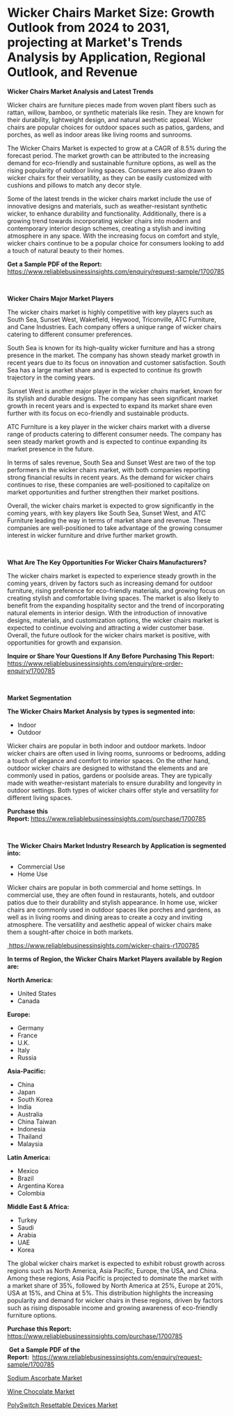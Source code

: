 <p><h1>Wicker Chairs Market Size: Growth Outlook from 2024 to 2031, projecting at Market's Trends Analysis by Application, Regional Outlook, and Revenue</h1></p><p><strong>Wicker Chairs Market Analysis and Latest Trends</strong></p>
<p><p>Wicker chairs are furniture pieces made from woven plant fibers such as rattan, willow, bamboo, or synthetic materials like resin. They are known for their durability, lightweight design, and natural aesthetic appeal. Wicker chairs are popular choices for outdoor spaces such as patios, gardens, and porches, as well as indoor areas like living rooms and sunrooms.</p><p>The Wicker Chairs Market is expected to grow at a CAGR of 8.5% during the forecast period. The market growth can be attributed to the increasing demand for eco-friendly and sustainable furniture options, as well as the rising popularity of outdoor living spaces. Consumers are also drawn to wicker chairs for their versatility, as they can be easily customized with cushions and pillows to match any decor style.</p><p>Some of the latest trends in the wicker chairs market include the use of innovative designs and materials, such as weather-resistant synthetic wicker, to enhance durability and functionality. Additionally, there is a growing trend towards incorporating wicker chairs into modern and contemporary interior design schemes, creating a stylish and inviting atmosphere in any space. With the increasing focus on comfort and style, wicker chairs continue to be a popular choice for consumers looking to add a touch of natural beauty to their homes.</p></p>
<p><strong>Get a Sample PDF of the Report:&nbsp;</strong> <a href="https://www.reliablebusinessinsights.com/enquiry/request-sample/1700785">https://www.reliablebusinessinsights.com/enquiry/request-sample/1700785</a></p>
<p>&nbsp;</p>
<p><strong>Wicker Chairs Major Market Players</strong></p>
<p><p>The wicker chairs market is highly competitive with key players such as South Sea, Sunset West, Wakefield, Heywood, Triconville, ATC Furniture, and Cane Industries. Each company offers a unique range of wicker chairs catering to different consumer preferences.</p><p>South Sea is known for its high-quality wicker furniture and has a strong presence in the market. The company has shown steady market growth in recent years due to its focus on innovation and customer satisfaction. South Sea has a large market share and is expected to continue its growth trajectory in the coming years.</p><p>Sunset West is another major player in the wicker chairs market, known for its stylish and durable designs. The company has seen significant market growth in recent years and is expected to expand its market share even further with its focus on eco-friendly and sustainable products.</p><p>ATC Furniture is a key player in the wicker chairs market with a diverse range of products catering to different consumer needs. The company has seen steady market growth and is expected to continue expanding its market presence in the future.</p><p>In terms of sales revenue, South Sea and Sunset West are two of the top performers in the wicker chairs market, with both companies reporting strong financial results in recent years. As the demand for wicker chairs continues to rise, these companies are well-positioned to capitalize on market opportunities and further strengthen their market positions.</p><p>Overall, the wicker chairs market is expected to grow significantly in the coming years, with key players like South Sea, Sunset West, and ATC Furniture leading the way in terms of market share and revenue. These companies are well-positioned to take advantage of the growing consumer interest in wicker furniture and drive further market growth.</p></p>
<p>&nbsp;</p>
<p><strong>What Are The Key Opportunities For Wicker Chairs Manufacturers?</strong></p>
<p><p>The wicker chairs market is expected to experience steady growth in the coming years, driven by factors such as increasing demand for outdoor furniture, rising preference for eco-friendly materials, and growing focus on creating stylish and comfortable living spaces. The market is also likely to benefit from the expanding hospitality sector and the trend of incorporating natural elements in interior design. With the introduction of innovative designs, materials, and customization options, the wicker chairs market is expected to continue evolving and attracting a wider customer base. Overall, the future outlook for the wicker chairs market is positive, with opportunities for growth and expansion.</p></p>
<p><strong>Inquire or Share Your Questions If Any Before Purchasing This Report:</strong> <a href="https://www.reliablebusinessinsights.com/enquiry/pre-order-enquiry/1700785">https://www.reliablebusinessinsights.com/enquiry/pre-order-enquiry/1700785</a></p>
<p>&nbsp;</p>
<p><strong>Market Segmentation</strong></p>
<p><strong>The Wicker Chairs Market Analysis by types is segmented into:</strong></p>
<p><ul><li>Indoor</li><li>Outdoor</li></ul></p>
<p><p>Wicker chairs are popular in both indoor and outdoor markets. Indoor wicker chairs are often used in living rooms, sunrooms or bedrooms, adding a touch of elegance and comfort to interior spaces. On the other hand, outdoor wicker chairs are designed to withstand the elements and are commonly used in patios, gardens or poolside areas. They are typically made with weather-resistant materials to ensure durability and longevity in outdoor settings. Both types of wicker chairs offer style and versatility for different living spaces.</p></p>
<p><strong>Purchase this Report:&nbsp;</strong><a href="https://www.reliablebusinessinsights.com/purchase/1700785">https://www.reliablebusinessinsights.com/purchase/1700785</a></p>
<p>&nbsp;</p>
<p><strong>The Wicker Chairs Market Industry Research by Application is segmented into:</strong></p>
<p><ul><li>Commercial Use</li><li>Home Use</li></ul></p>
<p><p>Wicker chairs are popular in both commercial and home settings. In commercial use, they are often found in restaurants, hotels, and outdoor patios due to their durability and stylish appearance. In home use, wicker chairs are commonly used in outdoor spaces like porches and gardens, as well as in living rooms and dining areas to create a cozy and inviting atmosphere. The versatility and aesthetic appeal of wicker chairs make them a sought-after choice in both markets.</p></p>
<p><a href="https://www.reliablebusinessinsights.com/wicker-chairs-r1700785">&nbsp;https://www.reliablebusinessinsights.com/wicker-chairs-r1700785</a></p>
<p><strong>In terms of Region, the Wicker Chairs Market Players available by Region are:</strong></p>
<p>
    <p> <strong> North America: </strong>
        <ul>
            <li>United States</li>
            <li>Canada</li>
        </ul>
        </p> 
    <p> <strong> Europe: </strong>
        <ul>
            <li>Germany</li>
            <li>France</li>
            <li>U.K.</li>
            <li>Italy</li>
            <li>Russia</li>
        </ul>
        </p> 
    <p> <strong> Asia-Pacific: </strong>
        <ul>
            <li>China</li>
            <li>Japan</li>
            <li>South Korea</li>
            <li>India</li>
            <li>Australia</li>
            <li>China Taiwan</li>
            <li>Indonesia</li>
            <li>Thailand</li>
            <li>Malaysia</li>
        </ul>
        </p> 
    <p> <strong> Latin America: </strong>
        <ul>
            <li>Mexico</li>
            <li>Brazil</li>
            <li>Argentina Korea</li>
            <li>Colombia</li>
        </ul>
        </p> 
    <p> <strong> Middle East & Africa: </strong>
        <ul>
            <li>Turkey</li>
            <li>Saudi</li>
            <li>Arabia</li>
            <li>UAE</li>
            <li>Korea</li>
        </ul>
    </p>
    </p>
<p><p>The global wicker chairs market is expected to exhibit robust growth across regions such as North America, Asia Pacific, Europe, the USA, and China. Among these regions, Asia Pacific is projected to dominate the market with a market share of 35%, followed by North America at 25%, Europe at 20%, USA at 15%, and China at 5%. This distribution highlights the increasing popularity and demand for wicker chairs in these regions, driven by factors such as rising disposable income and growing awareness of eco-friendly furniture options.</p></p>
<p><strong>Purchase this Report: </strong><a href="https://www.reliablebusinessinsights.com/purchase/1700785">https://www.reliablebusinessinsights.com/purchase/1700785</a></p>
<p>&nbsp;<strong>Get a Sample PDF of the Report:&nbsp;&nbsp;</strong><a href="https://www.reliablebusinessinsights.com/enquiry/request-sample/1700785">https://www.reliablebusinessinsights.com/enquiry/request-sample/1700785</a></p>
<p><strong></strong></p>
<p><p><a href="https://medium.com/@cearranry14/sodium-ascorbate-market-size-is-growing-at-cagr-of-14-this-report-covers-analysis-by-market-88f14b8abe95">Sodium Ascorbate Market</a></p><p><a href="https://medium.com/@berugaru/global-wine-chocolate-market-by-product-type-by-application-by-region-and-companies-industry-b70c313bb52f">Wine Chocolate Market</a></p><p><a href="https://github.com/caylechardson65746/Market-Research-Report-List-1/blob/main/polyswitch-resettable-devices-market.md">PolySwitch Resettable Devices Market</a></p></p>